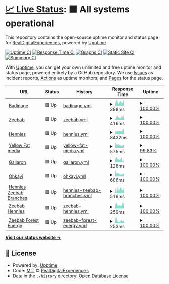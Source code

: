 # [📈 Live Status](https://RealDigitalExperiences.github.io/site-monitor-upptime): <!--live status--> **🟩 All systems operational**

This repository contains the open-source uptime monitor and status page for [RealDigitalExperiences](https://RealDigitalExperiences.github.io/site-monitor-upptime), powered by [Upptime](https://github.com/upptime/upptime).

[![Uptime CI](https://github.com/RealDigitalExperiences/site-monitor-upptime/workflows/Uptime%20CI/badge.svg)](https://github.com/RealDigitalExperiences/site-monitor-upptime/actions?query=workflow%3A%22Uptime+CI%22)
[![Response Time CI](https://github.com/RealDigitalExperiences/site-monitor-upptime/workflows/Response%20Time%20CI/badge.svg)](https://github.com/RealDigitalExperiences/site-monitor-upptime/actions?query=workflow%3A%22Response+Time+CI%22)
[![Graphs CI](https://github.com/RealDigitalExperiences/site-monitor-upptime/workflows/Graphs%20CI/badge.svg)](https://github.com/RealDigitalExperiences/site-monitor-upptime/actions?query=workflow%3A%22Graphs+CI%22)
[![Static Site CI](https://github.com/RealDigitalExperiences/site-monitor-upptime/workflows/Static%20Site%20CI/badge.svg)](https://github.com/RealDigitalExperiences/site-monitor-upptime/actions?query=workflow%3A%22Static+Site+CI%22)
[![Summary CI](https://github.com/RealDigitalExperiences/site-monitor-upptime/workflows/Summary%20CI/badge.svg)](https://github.com/RealDigitalExperiences/site-monitor-upptime/actions?query=workflow%3A%22Summary+CI%22)

With [Upptime](https://upptime.js.org), you can get your own unlimited and free uptime monitor and status page, powered entirely by a GitHub repository. We use [Issues](https://github.com/RealDigitalExperiences/site-monitor-upptime/issues) as incident reports, [Actions](https://github.com/RealDigitalExperiences/site-monitor-upptime/actions) as uptime monitors, and [Pages](https://RealDigitalExperiences.github.io/site-monitor-upptime) for the status page.

<!--start: status pages-->
<!-- This summary is generated by Upptime (https://github.com/upptime/upptime) -->
<!-- Do not edit this manually, your changes will be overwritten -->
<!-- prettier-ignore -->
| URL | Status | History | Response Time | Uptime |
| --- | ------ | ------- | ------------- | ------ |
| <img alt="" src="https://icons.duckduckgo.com/ip3/badinage.co.za.ico" height="13"> [Badinage](https://badinage.co.za/) | 🟩 Up | [badinage.yml](https://github.com/RealDigitalExperiences/site-monitor-upptime/commits/HEAD/history/badinage.yml) | <details><summary><img alt="Response time graph" src="./graphs/badinage/response-time-week.png" height="20"> 398ms</summary><br><a href="https://RealDigitalExperiences.github.io/site-monitor-upptime/history/badinage"><img alt="Response time 398" src="https://img.shields.io/endpoint?url=https%3A%2F%2Fraw.githubusercontent.com%2FRealDigitalExperiences%2Fsite-monitor-upptime%2FHEAD%2Fapi%2Fbadinage%2Fresponse-time.json"></a><br><a href="https://RealDigitalExperiences.github.io/site-monitor-upptime/history/badinage"><img alt="24-hour response time 596" src="https://img.shields.io/endpoint?url=https%3A%2F%2Fraw.githubusercontent.com%2FRealDigitalExperiences%2Fsite-monitor-upptime%2FHEAD%2Fapi%2Fbadinage%2Fresponse-time-day.json"></a><br><a href="https://RealDigitalExperiences.github.io/site-monitor-upptime/history/badinage"><img alt="7-day response time 398" src="https://img.shields.io/endpoint?url=https%3A%2F%2Fraw.githubusercontent.com%2FRealDigitalExperiences%2Fsite-monitor-upptime%2FHEAD%2Fapi%2Fbadinage%2Fresponse-time-week.json"></a><br><a href="https://RealDigitalExperiences.github.io/site-monitor-upptime/history/badinage"><img alt="30-day response time 398" src="https://img.shields.io/endpoint?url=https%3A%2F%2Fraw.githubusercontent.com%2FRealDigitalExperiences%2Fsite-monitor-upptime%2FHEAD%2Fapi%2Fbadinage%2Fresponse-time-month.json"></a><br><a href="https://RealDigitalExperiences.github.io/site-monitor-upptime/history/badinage"><img alt="1-year response time 398" src="https://img.shields.io/endpoint?url=https%3A%2F%2Fraw.githubusercontent.com%2FRealDigitalExperiences%2Fsite-monitor-upptime%2FHEAD%2Fapi%2Fbadinage%2Fresponse-time-year.json"></a></details> | <details><summary><a href="https://RealDigitalExperiences.github.io/site-monitor-upptime/history/badinage">100.00%</a></summary><a href="https://RealDigitalExperiences.github.io/site-monitor-upptime/history/badinage"><img alt="All-time uptime 100.00%" src="https://img.shields.io/endpoint?url=https%3A%2F%2Fraw.githubusercontent.com%2FRealDigitalExperiences%2Fsite-monitor-upptime%2FHEAD%2Fapi%2Fbadinage%2Fuptime.json"></a><br><a href="https://RealDigitalExperiences.github.io/site-monitor-upptime/history/badinage"><img alt="24-hour uptime 100.00%" src="https://img.shields.io/endpoint?url=https%3A%2F%2Fraw.githubusercontent.com%2FRealDigitalExperiences%2Fsite-monitor-upptime%2FHEAD%2Fapi%2Fbadinage%2Fuptime-day.json"></a><br><a href="https://RealDigitalExperiences.github.io/site-monitor-upptime/history/badinage"><img alt="7-day uptime 100.00%" src="https://img.shields.io/endpoint?url=https%3A%2F%2Fraw.githubusercontent.com%2FRealDigitalExperiences%2Fsite-monitor-upptime%2FHEAD%2Fapi%2Fbadinage%2Fuptime-week.json"></a><br><a href="https://RealDigitalExperiences.github.io/site-monitor-upptime/history/badinage"><img alt="30-day uptime 100.00%" src="https://img.shields.io/endpoint?url=https%3A%2F%2Fraw.githubusercontent.com%2FRealDigitalExperiences%2Fsite-monitor-upptime%2FHEAD%2Fapi%2Fbadinage%2Fuptime-month.json"></a><br><a href="https://RealDigitalExperiences.github.io/site-monitor-upptime/history/badinage"><img alt="1-year uptime 100.00%" src="https://img.shields.io/endpoint?url=https%3A%2F%2Fraw.githubusercontent.com%2FRealDigitalExperiences%2Fsite-monitor-upptime%2FHEAD%2Fapi%2Fbadinage%2Fuptime-year.json"></a></details>
| <img alt="" src="https://icons.duckduckgo.com/ip3/www.zeebab.co.za.ico" height="13"> [Zeebab](https://www.zeebab.co.za) | 🟩 Up | [zeebab.yml](https://github.com/RealDigitalExperiences/site-monitor-upptime/commits/HEAD/history/zeebab.yml) | <details><summary><img alt="Response time graph" src="./graphs/zeebab/response-time-week.png" height="20"> 416ms</summary><br><a href="https://RealDigitalExperiences.github.io/site-monitor-upptime/history/zeebab"><img alt="Response time 416" src="https://img.shields.io/endpoint?url=https%3A%2F%2Fraw.githubusercontent.com%2FRealDigitalExperiences%2Fsite-monitor-upptime%2FHEAD%2Fapi%2Fzeebab%2Fresponse-time.json"></a><br><a href="https://RealDigitalExperiences.github.io/site-monitor-upptime/history/zeebab"><img alt="24-hour response time 837" src="https://img.shields.io/endpoint?url=https%3A%2F%2Fraw.githubusercontent.com%2FRealDigitalExperiences%2Fsite-monitor-upptime%2FHEAD%2Fapi%2Fzeebab%2Fresponse-time-day.json"></a><br><a href="https://RealDigitalExperiences.github.io/site-monitor-upptime/history/zeebab"><img alt="7-day response time 416" src="https://img.shields.io/endpoint?url=https%3A%2F%2Fraw.githubusercontent.com%2FRealDigitalExperiences%2Fsite-monitor-upptime%2FHEAD%2Fapi%2Fzeebab%2Fresponse-time-week.json"></a><br><a href="https://RealDigitalExperiences.github.io/site-monitor-upptime/history/zeebab"><img alt="30-day response time 416" src="https://img.shields.io/endpoint?url=https%3A%2F%2Fraw.githubusercontent.com%2FRealDigitalExperiences%2Fsite-monitor-upptime%2FHEAD%2Fapi%2Fzeebab%2Fresponse-time-month.json"></a><br><a href="https://RealDigitalExperiences.github.io/site-monitor-upptime/history/zeebab"><img alt="1-year response time 416" src="https://img.shields.io/endpoint?url=https%3A%2F%2Fraw.githubusercontent.com%2FRealDigitalExperiences%2Fsite-monitor-upptime%2FHEAD%2Fapi%2Fzeebab%2Fresponse-time-year.json"></a></details> | <details><summary><a href="https://RealDigitalExperiences.github.io/site-monitor-upptime/history/zeebab">100.00%</a></summary><a href="https://RealDigitalExperiences.github.io/site-monitor-upptime/history/zeebab"><img alt="All-time uptime 100.00%" src="https://img.shields.io/endpoint?url=https%3A%2F%2Fraw.githubusercontent.com%2FRealDigitalExperiences%2Fsite-monitor-upptime%2FHEAD%2Fapi%2Fzeebab%2Fuptime.json"></a><br><a href="https://RealDigitalExperiences.github.io/site-monitor-upptime/history/zeebab"><img alt="24-hour uptime 100.00%" src="https://img.shields.io/endpoint?url=https%3A%2F%2Fraw.githubusercontent.com%2FRealDigitalExperiences%2Fsite-monitor-upptime%2FHEAD%2Fapi%2Fzeebab%2Fuptime-day.json"></a><br><a href="https://RealDigitalExperiences.github.io/site-monitor-upptime/history/zeebab"><img alt="7-day uptime 100.00%" src="https://img.shields.io/endpoint?url=https%3A%2F%2Fraw.githubusercontent.com%2FRealDigitalExperiences%2Fsite-monitor-upptime%2FHEAD%2Fapi%2Fzeebab%2Fuptime-week.json"></a><br><a href="https://RealDigitalExperiences.github.io/site-monitor-upptime/history/zeebab"><img alt="30-day uptime 100.00%" src="https://img.shields.io/endpoint?url=https%3A%2F%2Fraw.githubusercontent.com%2FRealDigitalExperiences%2Fsite-monitor-upptime%2FHEAD%2Fapi%2Fzeebab%2Fuptime-month.json"></a><br><a href="https://RealDigitalExperiences.github.io/site-monitor-upptime/history/zeebab"><img alt="1-year uptime 100.00%" src="https://img.shields.io/endpoint?url=https%3A%2F%2Fraw.githubusercontent.com%2FRealDigitalExperiences%2Fsite-monitor-upptime%2FHEAD%2Fapi%2Fzeebab%2Fuptime-year.json"></a></details>
| <img alt="" src="https://icons.duckduckgo.com/ip3/www.therealhennies.co.za.ico" height="13"> [Hennies](https://www.therealhennies.co.za) | 🟩 Up | [hennies.yml](https://github.com/RealDigitalExperiences/site-monitor-upptime/commits/HEAD/history/hennies.yml) | <details><summary><img alt="Response time graph" src="./graphs/hennies/response-time-week.png" height="20"> 8432ms</summary><br><a href="https://RealDigitalExperiences.github.io/site-monitor-upptime/history/hennies"><img alt="Response time 8432" src="https://img.shields.io/endpoint?url=https%3A%2F%2Fraw.githubusercontent.com%2FRealDigitalExperiences%2Fsite-monitor-upptime%2FHEAD%2Fapi%2Fhennies%2Fresponse-time.json"></a><br><a href="https://RealDigitalExperiences.github.io/site-monitor-upptime/history/hennies"><img alt="24-hour response time 8623" src="https://img.shields.io/endpoint?url=https%3A%2F%2Fraw.githubusercontent.com%2FRealDigitalExperiences%2Fsite-monitor-upptime%2FHEAD%2Fapi%2Fhennies%2Fresponse-time-day.json"></a><br><a href="https://RealDigitalExperiences.github.io/site-monitor-upptime/history/hennies"><img alt="7-day response time 8432" src="https://img.shields.io/endpoint?url=https%3A%2F%2Fraw.githubusercontent.com%2FRealDigitalExperiences%2Fsite-monitor-upptime%2FHEAD%2Fapi%2Fhennies%2Fresponse-time-week.json"></a><br><a href="https://RealDigitalExperiences.github.io/site-monitor-upptime/history/hennies"><img alt="30-day response time 8432" src="https://img.shields.io/endpoint?url=https%3A%2F%2Fraw.githubusercontent.com%2FRealDigitalExperiences%2Fsite-monitor-upptime%2FHEAD%2Fapi%2Fhennies%2Fresponse-time-month.json"></a><br><a href="https://RealDigitalExperiences.github.io/site-monitor-upptime/history/hennies"><img alt="1-year response time 8432" src="https://img.shields.io/endpoint?url=https%3A%2F%2Fraw.githubusercontent.com%2FRealDigitalExperiences%2Fsite-monitor-upptime%2FHEAD%2Fapi%2Fhennies%2Fresponse-time-year.json"></a></details> | <details><summary><a href="https://RealDigitalExperiences.github.io/site-monitor-upptime/history/hennies">100.00%</a></summary><a href="https://RealDigitalExperiences.github.io/site-monitor-upptime/history/hennies"><img alt="All-time uptime 100.00%" src="https://img.shields.io/endpoint?url=https%3A%2F%2Fraw.githubusercontent.com%2FRealDigitalExperiences%2Fsite-monitor-upptime%2FHEAD%2Fapi%2Fhennies%2Fuptime.json"></a><br><a href="https://RealDigitalExperiences.github.io/site-monitor-upptime/history/hennies"><img alt="24-hour uptime 100.00%" src="https://img.shields.io/endpoint?url=https%3A%2F%2Fraw.githubusercontent.com%2FRealDigitalExperiences%2Fsite-monitor-upptime%2FHEAD%2Fapi%2Fhennies%2Fuptime-day.json"></a><br><a href="https://RealDigitalExperiences.github.io/site-monitor-upptime/history/hennies"><img alt="7-day uptime 100.00%" src="https://img.shields.io/endpoint?url=https%3A%2F%2Fraw.githubusercontent.com%2FRealDigitalExperiences%2Fsite-monitor-upptime%2FHEAD%2Fapi%2Fhennies%2Fuptime-week.json"></a><br><a href="https://RealDigitalExperiences.github.io/site-monitor-upptime/history/hennies"><img alt="30-day uptime 100.00%" src="https://img.shields.io/endpoint?url=https%3A%2F%2Fraw.githubusercontent.com%2FRealDigitalExperiences%2Fsite-monitor-upptime%2FHEAD%2Fapi%2Fhennies%2Fuptime-month.json"></a><br><a href="https://RealDigitalExperiences.github.io/site-monitor-upptime/history/hennies"><img alt="1-year uptime 100.00%" src="https://img.shields.io/endpoint?url=https%3A%2F%2Fraw.githubusercontent.com%2FRealDigitalExperiences%2Fsite-monitor-upptime%2FHEAD%2Fapi%2Fhennies%2Fuptime-year.json"></a></details>
| <img alt="" src="https://icons.duckduckgo.com/ip3/yellowfatmedia.com.ico" height="13"> [Yellow Fat media](https://yellowfatmedia.com) | 🟩 Up | [yellow-fat-media.yml](https://github.com/RealDigitalExperiences/site-monitor-upptime/commits/HEAD/history/yellow-fat-media.yml) | <details><summary><img alt="Response time graph" src="./graphs/yellow-fat-media/response-time-week.png" height="20"> 575ms</summary><br><a href="https://RealDigitalExperiences.github.io/site-monitor-upptime/history/yellow-fat-media"><img alt="Response time 575" src="https://img.shields.io/endpoint?url=https%3A%2F%2Fraw.githubusercontent.com%2FRealDigitalExperiences%2Fsite-monitor-upptime%2FHEAD%2Fapi%2Fyellow-fat-media%2Fresponse-time.json"></a><br><a href="https://RealDigitalExperiences.github.io/site-monitor-upptime/history/yellow-fat-media"><img alt="24-hour response time 468" src="https://img.shields.io/endpoint?url=https%3A%2F%2Fraw.githubusercontent.com%2FRealDigitalExperiences%2Fsite-monitor-upptime%2FHEAD%2Fapi%2Fyellow-fat-media%2Fresponse-time-day.json"></a><br><a href="https://RealDigitalExperiences.github.io/site-monitor-upptime/history/yellow-fat-media"><img alt="7-day response time 575" src="https://img.shields.io/endpoint?url=https%3A%2F%2Fraw.githubusercontent.com%2FRealDigitalExperiences%2Fsite-monitor-upptime%2FHEAD%2Fapi%2Fyellow-fat-media%2Fresponse-time-week.json"></a><br><a href="https://RealDigitalExperiences.github.io/site-monitor-upptime/history/yellow-fat-media"><img alt="30-day response time 575" src="https://img.shields.io/endpoint?url=https%3A%2F%2Fraw.githubusercontent.com%2FRealDigitalExperiences%2Fsite-monitor-upptime%2FHEAD%2Fapi%2Fyellow-fat-media%2Fresponse-time-month.json"></a><br><a href="https://RealDigitalExperiences.github.io/site-monitor-upptime/history/yellow-fat-media"><img alt="1-year response time 575" src="https://img.shields.io/endpoint?url=https%3A%2F%2Fraw.githubusercontent.com%2FRealDigitalExperiences%2Fsite-monitor-upptime%2FHEAD%2Fapi%2Fyellow-fat-media%2Fresponse-time-year.json"></a></details> | <details><summary><a href="https://RealDigitalExperiences.github.io/site-monitor-upptime/history/yellow-fat-media">99.83%</a></summary><a href="https://RealDigitalExperiences.github.io/site-monitor-upptime/history/yellow-fat-media"><img alt="All-time uptime 99.83%" src="https://img.shields.io/endpoint?url=https%3A%2F%2Fraw.githubusercontent.com%2FRealDigitalExperiences%2Fsite-monitor-upptime%2FHEAD%2Fapi%2Fyellow-fat-media%2Fuptime.json"></a><br><a href="https://RealDigitalExperiences.github.io/site-monitor-upptime/history/yellow-fat-media"><img alt="24-hour uptime 99.41%" src="https://img.shields.io/endpoint?url=https%3A%2F%2Fraw.githubusercontent.com%2FRealDigitalExperiences%2Fsite-monitor-upptime%2FHEAD%2Fapi%2Fyellow-fat-media%2Fuptime-day.json"></a><br><a href="https://RealDigitalExperiences.github.io/site-monitor-upptime/history/yellow-fat-media"><img alt="7-day uptime 99.83%" src="https://img.shields.io/endpoint?url=https%3A%2F%2Fraw.githubusercontent.com%2FRealDigitalExperiences%2Fsite-monitor-upptime%2FHEAD%2Fapi%2Fyellow-fat-media%2Fuptime-week.json"></a><br><a href="https://RealDigitalExperiences.github.io/site-monitor-upptime/history/yellow-fat-media"><img alt="30-day uptime 99.83%" src="https://img.shields.io/endpoint?url=https%3A%2F%2Fraw.githubusercontent.com%2FRealDigitalExperiences%2Fsite-monitor-upptime%2FHEAD%2Fapi%2Fyellow-fat-media%2Fuptime-month.json"></a><br><a href="https://RealDigitalExperiences.github.io/site-monitor-upptime/history/yellow-fat-media"><img alt="1-year uptime 99.83%" src="https://img.shields.io/endpoint?url=https%3A%2F%2Fraw.githubusercontent.com%2FRealDigitalExperiences%2Fsite-monitor-upptime%2FHEAD%2Fapi%2Fyellow-fat-media%2Fuptime-year.json"></a></details>
| <img alt="" src="https://icons.duckduckgo.com/ip3/earnest-hamster-6fd4cb.netlify.app.ico" height="13"> [Gallaron](https://earnest-hamster-6fd4cb.netlify.app/) | 🟩 Up | [gallaron.yml](https://github.com/RealDigitalExperiences/site-monitor-upptime/commits/HEAD/history/gallaron.yml) | <details><summary><img alt="Response time graph" src="./graphs/gallaron/response-time-week.png" height="20"> 128ms</summary><br><a href="https://RealDigitalExperiences.github.io/site-monitor-upptime/history/gallaron"><img alt="Response time 128" src="https://img.shields.io/endpoint?url=https%3A%2F%2Fraw.githubusercontent.com%2FRealDigitalExperiences%2Fsite-monitor-upptime%2FHEAD%2Fapi%2Fgallaron%2Fresponse-time.json"></a><br><a href="https://RealDigitalExperiences.github.io/site-monitor-upptime/history/gallaron"><img alt="24-hour response time 139" src="https://img.shields.io/endpoint?url=https%3A%2F%2Fraw.githubusercontent.com%2FRealDigitalExperiences%2Fsite-monitor-upptime%2FHEAD%2Fapi%2Fgallaron%2Fresponse-time-day.json"></a><br><a href="https://RealDigitalExperiences.github.io/site-monitor-upptime/history/gallaron"><img alt="7-day response time 128" src="https://img.shields.io/endpoint?url=https%3A%2F%2Fraw.githubusercontent.com%2FRealDigitalExperiences%2Fsite-monitor-upptime%2FHEAD%2Fapi%2Fgallaron%2Fresponse-time-week.json"></a><br><a href="https://RealDigitalExperiences.github.io/site-monitor-upptime/history/gallaron"><img alt="30-day response time 128" src="https://img.shields.io/endpoint?url=https%3A%2F%2Fraw.githubusercontent.com%2FRealDigitalExperiences%2Fsite-monitor-upptime%2FHEAD%2Fapi%2Fgallaron%2Fresponse-time-month.json"></a><br><a href="https://RealDigitalExperiences.github.io/site-monitor-upptime/history/gallaron"><img alt="1-year response time 128" src="https://img.shields.io/endpoint?url=https%3A%2F%2Fraw.githubusercontent.com%2FRealDigitalExperiences%2Fsite-monitor-upptime%2FHEAD%2Fapi%2Fgallaron%2Fresponse-time-year.json"></a></details> | <details><summary><a href="https://RealDigitalExperiences.github.io/site-monitor-upptime/history/gallaron">100.00%</a></summary><a href="https://RealDigitalExperiences.github.io/site-monitor-upptime/history/gallaron"><img alt="All-time uptime 100.00%" src="https://img.shields.io/endpoint?url=https%3A%2F%2Fraw.githubusercontent.com%2FRealDigitalExperiences%2Fsite-monitor-upptime%2FHEAD%2Fapi%2Fgallaron%2Fuptime.json"></a><br><a href="https://RealDigitalExperiences.github.io/site-monitor-upptime/history/gallaron"><img alt="24-hour uptime 100.00%" src="https://img.shields.io/endpoint?url=https%3A%2F%2Fraw.githubusercontent.com%2FRealDigitalExperiences%2Fsite-monitor-upptime%2FHEAD%2Fapi%2Fgallaron%2Fuptime-day.json"></a><br><a href="https://RealDigitalExperiences.github.io/site-monitor-upptime/history/gallaron"><img alt="7-day uptime 100.00%" src="https://img.shields.io/endpoint?url=https%3A%2F%2Fraw.githubusercontent.com%2FRealDigitalExperiences%2Fsite-monitor-upptime%2FHEAD%2Fapi%2Fgallaron%2Fuptime-week.json"></a><br><a href="https://RealDigitalExperiences.github.io/site-monitor-upptime/history/gallaron"><img alt="30-day uptime 100.00%" src="https://img.shields.io/endpoint?url=https%3A%2F%2Fraw.githubusercontent.com%2FRealDigitalExperiences%2Fsite-monitor-upptime%2FHEAD%2Fapi%2Fgallaron%2Fuptime-month.json"></a><br><a href="https://RealDigitalExperiences.github.io/site-monitor-upptime/history/gallaron"><img alt="1-year uptime 100.00%" src="https://img.shields.io/endpoint?url=https%3A%2F%2Fraw.githubusercontent.com%2FRealDigitalExperiences%2Fsite-monitor-upptime%2FHEAD%2Fapi%2Fgallaron%2Fuptime-year.json"></a></details>
| <img alt="" src="https://icons.duckduckgo.com/ip3/ohkayi.com.ico" height="13"> [Ohkayi](https://ohkayi.com) | 🟩 Up | [ohkayi.yml](https://github.com/RealDigitalExperiences/site-monitor-upptime/commits/HEAD/history/ohkayi.yml) | <details><summary><img alt="Response time graph" src="./graphs/ohkayi/response-time-week.png" height="20"> 606ms</summary><br><a href="https://RealDigitalExperiences.github.io/site-monitor-upptime/history/ohkayi"><img alt="Response time 606" src="https://img.shields.io/endpoint?url=https%3A%2F%2Fraw.githubusercontent.com%2FRealDigitalExperiences%2Fsite-monitor-upptime%2FHEAD%2Fapi%2Fohkayi%2Fresponse-time.json"></a><br><a href="https://RealDigitalExperiences.github.io/site-monitor-upptime/history/ohkayi"><img alt="24-hour response time 640" src="https://img.shields.io/endpoint?url=https%3A%2F%2Fraw.githubusercontent.com%2FRealDigitalExperiences%2Fsite-monitor-upptime%2FHEAD%2Fapi%2Fohkayi%2Fresponse-time-day.json"></a><br><a href="https://RealDigitalExperiences.github.io/site-monitor-upptime/history/ohkayi"><img alt="7-day response time 606" src="https://img.shields.io/endpoint?url=https%3A%2F%2Fraw.githubusercontent.com%2FRealDigitalExperiences%2Fsite-monitor-upptime%2FHEAD%2Fapi%2Fohkayi%2Fresponse-time-week.json"></a><br><a href="https://RealDigitalExperiences.github.io/site-monitor-upptime/history/ohkayi"><img alt="30-day response time 606" src="https://img.shields.io/endpoint?url=https%3A%2F%2Fraw.githubusercontent.com%2FRealDigitalExperiences%2Fsite-monitor-upptime%2FHEAD%2Fapi%2Fohkayi%2Fresponse-time-month.json"></a><br><a href="https://RealDigitalExperiences.github.io/site-monitor-upptime/history/ohkayi"><img alt="1-year response time 606" src="https://img.shields.io/endpoint?url=https%3A%2F%2Fraw.githubusercontent.com%2FRealDigitalExperiences%2Fsite-monitor-upptime%2FHEAD%2Fapi%2Fohkayi%2Fresponse-time-year.json"></a></details> | <details><summary><a href="https://RealDigitalExperiences.github.io/site-monitor-upptime/history/ohkayi">100.00%</a></summary><a href="https://RealDigitalExperiences.github.io/site-monitor-upptime/history/ohkayi"><img alt="All-time uptime 100.00%" src="https://img.shields.io/endpoint?url=https%3A%2F%2Fraw.githubusercontent.com%2FRealDigitalExperiences%2Fsite-monitor-upptime%2FHEAD%2Fapi%2Fohkayi%2Fuptime.json"></a><br><a href="https://RealDigitalExperiences.github.io/site-monitor-upptime/history/ohkayi"><img alt="24-hour uptime 100.00%" src="https://img.shields.io/endpoint?url=https%3A%2F%2Fraw.githubusercontent.com%2FRealDigitalExperiences%2Fsite-monitor-upptime%2FHEAD%2Fapi%2Fohkayi%2Fuptime-day.json"></a><br><a href="https://RealDigitalExperiences.github.io/site-monitor-upptime/history/ohkayi"><img alt="7-day uptime 100.00%" src="https://img.shields.io/endpoint?url=https%3A%2F%2Fraw.githubusercontent.com%2FRealDigitalExperiences%2Fsite-monitor-upptime%2FHEAD%2Fapi%2Fohkayi%2Fuptime-week.json"></a><br><a href="https://RealDigitalExperiences.github.io/site-monitor-upptime/history/ohkayi"><img alt="30-day uptime 100.00%" src="https://img.shields.io/endpoint?url=https%3A%2F%2Fraw.githubusercontent.com%2FRealDigitalExperiences%2Fsite-monitor-upptime%2FHEAD%2Fapi%2Fohkayi%2Fuptime-month.json"></a><br><a href="https://RealDigitalExperiences.github.io/site-monitor-upptime/history/ohkayi"><img alt="1-year uptime 100.00%" src="https://img.shields.io/endpoint?url=https%3A%2F%2Fraw.githubusercontent.com%2FRealDigitalExperiences%2Fsite-monitor-upptime%2FHEAD%2Fapi%2Fohkayi%2Fuptime-year.json"></a></details>
| <img alt="" src="https://icons.duckduckgo.com/ip3/branches.therealhennies.co.za.ico" height="13"> [Hennies Zeebab Branches](https://branches.therealhennies.co.za) | 🟩 Up | [hennies-zeebab-branches.yml](https://github.com/RealDigitalExperiences/site-monitor-upptime/commits/HEAD/history/hennies-zeebab-branches.yml) | <details><summary><img alt="Response time graph" src="./graphs/hennies-zeebab-branches/response-time-week.png" height="20"> 519ms</summary><br><a href="https://RealDigitalExperiences.github.io/site-monitor-upptime/history/hennies-zeebab-branches"><img alt="Response time 519" src="https://img.shields.io/endpoint?url=https%3A%2F%2Fraw.githubusercontent.com%2FRealDigitalExperiences%2Fsite-monitor-upptime%2FHEAD%2Fapi%2Fhennies-zeebab-branches%2Fresponse-time.json"></a><br><a href="https://RealDigitalExperiences.github.io/site-monitor-upptime/history/hennies-zeebab-branches"><img alt="24-hour response time 721" src="https://img.shields.io/endpoint?url=https%3A%2F%2Fraw.githubusercontent.com%2FRealDigitalExperiences%2Fsite-monitor-upptime%2FHEAD%2Fapi%2Fhennies-zeebab-branches%2Fresponse-time-day.json"></a><br><a href="https://RealDigitalExperiences.github.io/site-monitor-upptime/history/hennies-zeebab-branches"><img alt="7-day response time 519" src="https://img.shields.io/endpoint?url=https%3A%2F%2Fraw.githubusercontent.com%2FRealDigitalExperiences%2Fsite-monitor-upptime%2FHEAD%2Fapi%2Fhennies-zeebab-branches%2Fresponse-time-week.json"></a><br><a href="https://RealDigitalExperiences.github.io/site-monitor-upptime/history/hennies-zeebab-branches"><img alt="30-day response time 519" src="https://img.shields.io/endpoint?url=https%3A%2F%2Fraw.githubusercontent.com%2FRealDigitalExperiences%2Fsite-monitor-upptime%2FHEAD%2Fapi%2Fhennies-zeebab-branches%2Fresponse-time-month.json"></a><br><a href="https://RealDigitalExperiences.github.io/site-monitor-upptime/history/hennies-zeebab-branches"><img alt="1-year response time 519" src="https://img.shields.io/endpoint?url=https%3A%2F%2Fraw.githubusercontent.com%2FRealDigitalExperiences%2Fsite-monitor-upptime%2FHEAD%2Fapi%2Fhennies-zeebab-branches%2Fresponse-time-year.json"></a></details> | <details><summary><a href="https://RealDigitalExperiences.github.io/site-monitor-upptime/history/hennies-zeebab-branches">100.00%</a></summary><a href="https://RealDigitalExperiences.github.io/site-monitor-upptime/history/hennies-zeebab-branches"><img alt="All-time uptime 100.00%" src="https://img.shields.io/endpoint?url=https%3A%2F%2Fraw.githubusercontent.com%2FRealDigitalExperiences%2Fsite-monitor-upptime%2FHEAD%2Fapi%2Fhennies-zeebab-branches%2Fuptime.json"></a><br><a href="https://RealDigitalExperiences.github.io/site-monitor-upptime/history/hennies-zeebab-branches"><img alt="24-hour uptime 100.00%" src="https://img.shields.io/endpoint?url=https%3A%2F%2Fraw.githubusercontent.com%2FRealDigitalExperiences%2Fsite-monitor-upptime%2FHEAD%2Fapi%2Fhennies-zeebab-branches%2Fuptime-day.json"></a><br><a href="https://RealDigitalExperiences.github.io/site-monitor-upptime/history/hennies-zeebab-branches"><img alt="7-day uptime 100.00%" src="https://img.shields.io/endpoint?url=https%3A%2F%2Fraw.githubusercontent.com%2FRealDigitalExperiences%2Fsite-monitor-upptime%2FHEAD%2Fapi%2Fhennies-zeebab-branches%2Fuptime-week.json"></a><br><a href="https://RealDigitalExperiences.github.io/site-monitor-upptime/history/hennies-zeebab-branches"><img alt="30-day uptime 100.00%" src="https://img.shields.io/endpoint?url=https%3A%2F%2Fraw.githubusercontent.com%2FRealDigitalExperiences%2Fsite-monitor-upptime%2FHEAD%2Fapi%2Fhennies-zeebab-branches%2Fuptime-month.json"></a><br><a href="https://RealDigitalExperiences.github.io/site-monitor-upptime/history/hennies-zeebab-branches"><img alt="1-year uptime 100.00%" src="https://img.shields.io/endpoint?url=https%3A%2F%2Fraw.githubusercontent.com%2FRealDigitalExperiences%2Fsite-monitor-upptime%2FHEAD%2Fapi%2Fhennies-zeebab-branches%2Fuptime-year.json"></a></details>
| <img alt="" src="https://icons.duckduckgo.com/ip3/hennies.zeebab.co.za.ico" height="13"> [Zeebab Hennies](https://hennies.zeebab.co.za/login) | 🟩 Up | [zeebab-hennies.yml](https://github.com/RealDigitalExperiences/site-monitor-upptime/commits/HEAD/history/zeebab-hennies.yml) | <details><summary><img alt="Response time graph" src="./graphs/zeebab-hennies/response-time-week.png" height="20"> 259ms</summary><br><a href="https://RealDigitalExperiences.github.io/site-monitor-upptime/history/zeebab-hennies"><img alt="Response time 259" src="https://img.shields.io/endpoint?url=https%3A%2F%2Fraw.githubusercontent.com%2FRealDigitalExperiences%2Fsite-monitor-upptime%2FHEAD%2Fapi%2Fzeebab-hennies%2Fresponse-time.json"></a><br><a href="https://RealDigitalExperiences.github.io/site-monitor-upptime/history/zeebab-hennies"><img alt="24-hour response time 230" src="https://img.shields.io/endpoint?url=https%3A%2F%2Fraw.githubusercontent.com%2FRealDigitalExperiences%2Fsite-monitor-upptime%2FHEAD%2Fapi%2Fzeebab-hennies%2Fresponse-time-day.json"></a><br><a href="https://RealDigitalExperiences.github.io/site-monitor-upptime/history/zeebab-hennies"><img alt="7-day response time 259" src="https://img.shields.io/endpoint?url=https%3A%2F%2Fraw.githubusercontent.com%2FRealDigitalExperiences%2Fsite-monitor-upptime%2FHEAD%2Fapi%2Fzeebab-hennies%2Fresponse-time-week.json"></a><br><a href="https://RealDigitalExperiences.github.io/site-monitor-upptime/history/zeebab-hennies"><img alt="30-day response time 259" src="https://img.shields.io/endpoint?url=https%3A%2F%2Fraw.githubusercontent.com%2FRealDigitalExperiences%2Fsite-monitor-upptime%2FHEAD%2Fapi%2Fzeebab-hennies%2Fresponse-time-month.json"></a><br><a href="https://RealDigitalExperiences.github.io/site-monitor-upptime/history/zeebab-hennies"><img alt="1-year response time 259" src="https://img.shields.io/endpoint?url=https%3A%2F%2Fraw.githubusercontent.com%2FRealDigitalExperiences%2Fsite-monitor-upptime%2FHEAD%2Fapi%2Fzeebab-hennies%2Fresponse-time-year.json"></a></details> | <details><summary><a href="https://RealDigitalExperiences.github.io/site-monitor-upptime/history/zeebab-hennies">100.00%</a></summary><a href="https://RealDigitalExperiences.github.io/site-monitor-upptime/history/zeebab-hennies"><img alt="All-time uptime 100.00%" src="https://img.shields.io/endpoint?url=https%3A%2F%2Fraw.githubusercontent.com%2FRealDigitalExperiences%2Fsite-monitor-upptime%2FHEAD%2Fapi%2Fzeebab-hennies%2Fuptime.json"></a><br><a href="https://RealDigitalExperiences.github.io/site-monitor-upptime/history/zeebab-hennies"><img alt="24-hour uptime 100.00%" src="https://img.shields.io/endpoint?url=https%3A%2F%2Fraw.githubusercontent.com%2FRealDigitalExperiences%2Fsite-monitor-upptime%2FHEAD%2Fapi%2Fzeebab-hennies%2Fuptime-day.json"></a><br><a href="https://RealDigitalExperiences.github.io/site-monitor-upptime/history/zeebab-hennies"><img alt="7-day uptime 100.00%" src="https://img.shields.io/endpoint?url=https%3A%2F%2Fraw.githubusercontent.com%2FRealDigitalExperiences%2Fsite-monitor-upptime%2FHEAD%2Fapi%2Fzeebab-hennies%2Fuptime-week.json"></a><br><a href="https://RealDigitalExperiences.github.io/site-monitor-upptime/history/zeebab-hennies"><img alt="30-day uptime 100.00%" src="https://img.shields.io/endpoint?url=https%3A%2F%2Fraw.githubusercontent.com%2FRealDigitalExperiences%2Fsite-monitor-upptime%2FHEAD%2Fapi%2Fzeebab-hennies%2Fuptime-month.json"></a><br><a href="https://RealDigitalExperiences.github.io/site-monitor-upptime/history/zeebab-hennies"><img alt="1-year uptime 100.00%" src="https://img.shields.io/endpoint?url=https%3A%2F%2Fraw.githubusercontent.com%2FRealDigitalExperiences%2Fsite-monitor-upptime%2FHEAD%2Fapi%2Fzeebab-hennies%2Fuptime-year.json"></a></details>
| <img alt="" src="https://icons.duckduckgo.com/ip3/forestenergy.zeebab.co.za.ico" height="13"> [Zeebab Forest Energy](https://forestenergy.zeebab.co.za/login) | 🟩 Up | [zeebab-forest-energy.yml](https://github.com/RealDigitalExperiences/site-monitor-upptime/commits/HEAD/history/zeebab-forest-energy.yml) | <details><summary><img alt="Response time graph" src="./graphs/zeebab-forest-energy/response-time-week.png" height="20"> 253ms</summary><br><a href="https://RealDigitalExperiences.github.io/site-monitor-upptime/history/zeebab-forest-energy"><img alt="Response time 253" src="https://img.shields.io/endpoint?url=https%3A%2F%2Fraw.githubusercontent.com%2FRealDigitalExperiences%2Fsite-monitor-upptime%2FHEAD%2Fapi%2Fzeebab-forest-energy%2Fresponse-time.json"></a><br><a href="https://RealDigitalExperiences.github.io/site-monitor-upptime/history/zeebab-forest-energy"><img alt="24-hour response time 261" src="https://img.shields.io/endpoint?url=https%3A%2F%2Fraw.githubusercontent.com%2FRealDigitalExperiences%2Fsite-monitor-upptime%2FHEAD%2Fapi%2Fzeebab-forest-energy%2Fresponse-time-day.json"></a><br><a href="https://RealDigitalExperiences.github.io/site-monitor-upptime/history/zeebab-forest-energy"><img alt="7-day response time 253" src="https://img.shields.io/endpoint?url=https%3A%2F%2Fraw.githubusercontent.com%2FRealDigitalExperiences%2Fsite-monitor-upptime%2FHEAD%2Fapi%2Fzeebab-forest-energy%2Fresponse-time-week.json"></a><br><a href="https://RealDigitalExperiences.github.io/site-monitor-upptime/history/zeebab-forest-energy"><img alt="30-day response time 253" src="https://img.shields.io/endpoint?url=https%3A%2F%2Fraw.githubusercontent.com%2FRealDigitalExperiences%2Fsite-monitor-upptime%2FHEAD%2Fapi%2Fzeebab-forest-energy%2Fresponse-time-month.json"></a><br><a href="https://RealDigitalExperiences.github.io/site-monitor-upptime/history/zeebab-forest-energy"><img alt="1-year response time 253" src="https://img.shields.io/endpoint?url=https%3A%2F%2Fraw.githubusercontent.com%2FRealDigitalExperiences%2Fsite-monitor-upptime%2FHEAD%2Fapi%2Fzeebab-forest-energy%2Fresponse-time-year.json"></a></details> | <details><summary><a href="https://RealDigitalExperiences.github.io/site-monitor-upptime/history/zeebab-forest-energy">100.00%</a></summary><a href="https://RealDigitalExperiences.github.io/site-monitor-upptime/history/zeebab-forest-energy"><img alt="All-time uptime 100.00%" src="https://img.shields.io/endpoint?url=https%3A%2F%2Fraw.githubusercontent.com%2FRealDigitalExperiences%2Fsite-monitor-upptime%2FHEAD%2Fapi%2Fzeebab-forest-energy%2Fuptime.json"></a><br><a href="https://RealDigitalExperiences.github.io/site-monitor-upptime/history/zeebab-forest-energy"><img alt="24-hour uptime 100.00%" src="https://img.shields.io/endpoint?url=https%3A%2F%2Fraw.githubusercontent.com%2FRealDigitalExperiences%2Fsite-monitor-upptime%2FHEAD%2Fapi%2Fzeebab-forest-energy%2Fuptime-day.json"></a><br><a href="https://RealDigitalExperiences.github.io/site-monitor-upptime/history/zeebab-forest-energy"><img alt="7-day uptime 100.00%" src="https://img.shields.io/endpoint?url=https%3A%2F%2Fraw.githubusercontent.com%2FRealDigitalExperiences%2Fsite-monitor-upptime%2FHEAD%2Fapi%2Fzeebab-forest-energy%2Fuptime-week.json"></a><br><a href="https://RealDigitalExperiences.github.io/site-monitor-upptime/history/zeebab-forest-energy"><img alt="30-day uptime 100.00%" src="https://img.shields.io/endpoint?url=https%3A%2F%2Fraw.githubusercontent.com%2FRealDigitalExperiences%2Fsite-monitor-upptime%2FHEAD%2Fapi%2Fzeebab-forest-energy%2Fuptime-month.json"></a><br><a href="https://RealDigitalExperiences.github.io/site-monitor-upptime/history/zeebab-forest-energy"><img alt="1-year uptime 100.00%" src="https://img.shields.io/endpoint?url=https%3A%2F%2Fraw.githubusercontent.com%2FRealDigitalExperiences%2Fsite-monitor-upptime%2FHEAD%2Fapi%2Fzeebab-forest-energy%2Fuptime-year.json"></a></details>

<!--end: status pages-->

[**Visit our status website →**](https://RealDigitalExperiences.github.io/site-monitor-upptime)

## 📄 License

- Powered by: [Upptime](https://github.com/upptime/upptime)
- Code: [MIT](./LICENSE) © [RealDigitalExperiences](https://RealDigitalExperiences.github.io/site-monitor-upptime)
- Data in the `./history` directory: [Open Database License](https://opendatacommons.org/licenses/odbl/1-0/)
